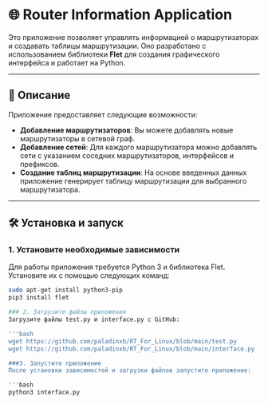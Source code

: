 # 🌐 Router Information Application

Это приложение позволяет управлять информацией о маршрутизаторах и создавать таблицы маршрутизации. Оно разработано с использованием библиотеки **Flet** для создания графического интерфейса и работает на Python.

---

## 📝 Описание

Приложение предоставляет следующие возможности:
- **Добавление маршрутизаторов**: Вы можете добавлять новые маршрутизаторы в сетевой граф.
- **Добавление сетей**: Для каждого маршрутизатора можно добавлять сети с указанием соседних маршрутизаторов, интерфейсов и префиксов.
- **Создание таблиц маршрутизации**: На основе введенных данных приложение генерирует таблицу маршрутизации для выбранного маршрутизатора.

---

## 🛠️ Установка и запуск

### 1. Установите необходимые зависимости
Для работы приложения требуется Python 3 и библиотека Flet. Установите их с помощью следующих команд:

```bash
sudo apt-get install python3-pip
pip3 install flet

### 2. Загрузите файлы приложения
Загрузите файлы test.py и interface.py с GitHub:

'''bash
wget https://github.com/paladinxb/RT_For_Linux/blob/main/test.py
wget https://github.com/paladinxb/RT_For_Linux/blob/main/interface.py

###3. Запустите приложение
После установки зависимостей и загрузки файлов запустите приложение:

'''bash
python3 interface.py


